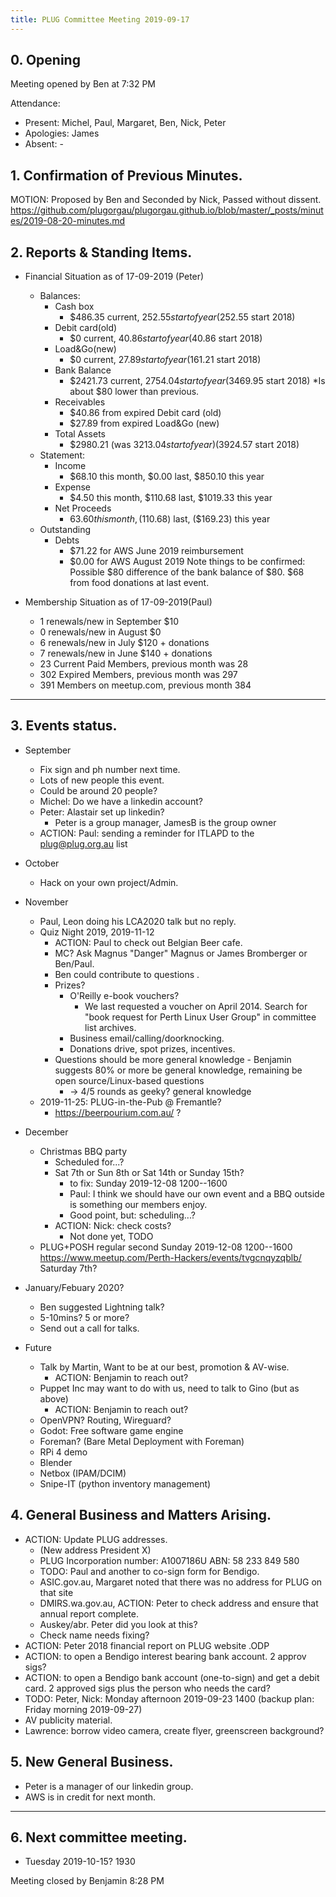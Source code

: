 ```yaml
---
title: PLUG Committee Meeting 2019-09-17
---
```


## 0. Opening
Meeting opened by Ben at 7:32 PM

Attendance:
* Present: Michel, Paul, Margaret, Ben, Nick, Peter
* Apologies: James
* Absent: -

## 1. Confirmation of Previous Minutes.
MOTION: Proposed by Ben and Seconded by Nick, Passed without dissent.
https://github.com/plugorgau/plugorgau.github.io/blob/master/_posts/minutes/2019-08-20-minutes.md

## 2. Reports & Standing Items.
* Financial Situation as of 17-09-2019 (Peter)
  * Balances:
    * Cash box
      * $486.35 current, $252.55 start of year ($252.55 start 2018)
    * Debit card(old)
      * $0 current, $40.86 start of year ($40.86  start 2018)
    * Load&Go(new)
      * $0 current, $27.89 start of year ($161.21 start 2018)
    * Bank Balance
      * $2421.73 current, $2754.04 start of year ($3469.95 start 2018) *Is about $80 lower than previous.
    * Receivables
      * $40.86 from expired Debit card (old)
      * $27.89 from expired Load&Go (new)
    * Total Assets
      * $2980.21 (was $3213.04 start of year) ($3924.57 start 2018)
  * Statement:
    * Income
      * $68.10 this month, $0.00 last, $850.10 this year
    * Expense
      * $4.50 this month, $110.68 last, $1019.33 this year
    * Net Proceeds
      * $63.60 this month, ($110.68) last, ($169.23) this year
  * Outstanding
    * Debts
      * $71.22 for AWS June 2019 reimbursement
      * $0.00 for AWS August 2019
Note things to be confirmed: Possible $80 difference of the bank balance of $80.
$68 from food donations at last event.
  
* Membership Situation as of 17-09-2019(Paul)
  * 1 renewals/new in September $10
  * 0 renewals/new in August $0
  *	6 renewals/new in July $120 + donations
  *	7 renewals/new in June $140 + donations
  * 23 Current Paid Members, previous month was 28
  * 302 Expired Members, previous month was 297
  * 391 Members on meetup.com, previous month 384

----
## 3. Events status.
* September
    * Fix sign and ph number next time.
    * Lots of new people this event.
    * Could be around 20 people?
    * Michel: Do we have a linkedin account?
    * Peter: Alastair set up linkedin?
      * Peter is a group manager, JamesB is the group owner
    * ACTION: Paul: sending a reminder for ITLAPD to the plug@plug.org.au list
* October
   * Hack on your own project/Admin.
* November
   * Paul, Leon doing his LCA2020 talk but no reply.
   * Quiz Night 2019, 2019-11-12
       * ACTION: Paul to check out Belgian Beer cafe.
       * MC? Ask Magnus "Danger" Magnus or James Bromberger or Ben/Paul.
       * Ben could contribute to questions .
     * Prizes?
       * O'Reilly e-book vouchers?
          * We last requested a voucher on April 2014.  Search for "book request for Perth Linux User Group" in committee list archives.
       * Business email/calling/doorknocking.
       * Donations drive, spot prizes, incentives. 
     * Questions should be more general knowledge - 
       Benjamin suggests 80% or more be general knowledge, remaining be open source/Linux-based questions
       * -> 4/5 rounds as geeky? general knowledge
   * 2019-11-25: PLUG-in-the-Pub @ Fremantle?
     * https://beerpourium.com.au/ ?
* December
   * Christmas BBQ party
     * Scheduled for...? 
     * Sat 7th or Sun 8th or Sat 14th or Sunday 15th?
       * to fix: Sunday 2019-12-08 1200--1600 
       * Paul: I think we should have our own event and a BBQ outside is something our members enjoy.
       * Good point, but: scheduling...?
     * ACTION: Nick: check costs?
       * Not done yet, TODO
  * PLUG+POSH regular second Sunday 2019-12-08 1200--1600 https://www.meetup.com/Perth-Hackers/events/tvgcnqyzqblb/
Saturday 7th?
     
* January/Febuary 2020?
    * Ben suggested Lightning talk?
    * 5-10mins? 5 or more?
    * Send out a call for talks.
* Future
   * Talk by Martin, Want to be at our best, promotion & AV-wise.
     * ACTION: Benjamin to reach out?
   * Puppet Inc may want to do with us, need to talk to Gino (but as above)
     * ACTION: Benjamin to reach out?
   * OpenVPN? Routing, Wireguard?
   * Godot: Free software game engine
   * Foreman? (Bare Metal Deployment with Foreman)
   * RPi 4 demo
   * Blender
   * Netbox (IPAM/DCIM)
   * Snipe-IT (python inventory management)

## 4. General Business and Matters Arising.
* ACTION: Update PLUG addresses.
  * (New address President X)
  * PLUG Incorporation number: A1007186U ABN: 58 233 849 580
  * TODO: Paul and another to co-sign form for Bendigo.
  * ASIC.gov.au, Margaret noted that there was no address for PLUG on that site
  * DMIRS.wa.gov.au, ACTION: Peter to check address and ensure that annual report complete.
  * Auskey/abr. Peter did you look at this?
  * Check name needs fixing?
* ACTION: Peter 2018 financial report on PLUG website .ODP
* ACTION: to open a Bendigo interest bearing bank account. 2 approv sigs?
* ACTION: to open a Bendigo bank account (one-to-sign) and get a debit card. 2 approved sigs plus the person who needs the card?
* TODO: Peter, Nick: Monday afternoon 2019-09-23 1400 (backup plan: Friday morning 2019-09-27)
* AV publicity material.
* Lawrence: borrow video camera, create flyer, greenscreen background? 

## 5. New General Business.
* Peter is a manager of our linkedin group.
* AWS is in credit for next month.
 
----
## 6. Next committee meeting.
* Tuesday 2019-10-15? 1930 

Meeting closed by Benjamin 8:28 PM
